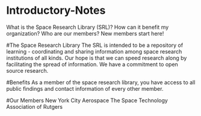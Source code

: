 # Introductory-Notes
What is the Space Research Library (SRL)? How can it benefit my organization?  Who are our members? New members start here!


#The Space Research Library
The SRL is intended to be a repository of learning - coordinating and sharing information among space research institutions of all kinds.  Our hope is that we can speed research along by facilitating the spread of information.  We have a commitment to open source research.

#Benefits
As a member of the space research library, you have access to all public findings and contact information of every other member. 

#Our Members
New York City Aerospace
The Space Technology Association of Rutgers
